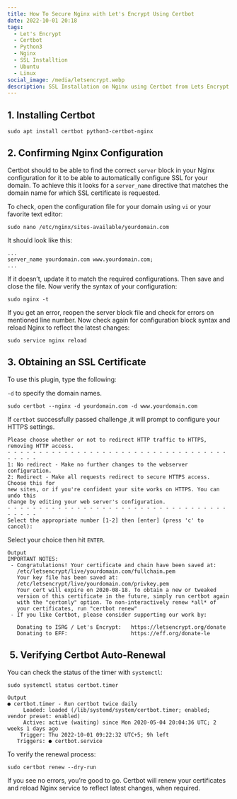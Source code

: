 ```yaml
---
title: How To Secure Nginx with Let's Encrypt Using Certbot
date: 2022-10-01 20:18
tags:
  - Let's Encrypt
  - Certbot
  - Python3
  - Nginx
  - SSL Installtion
  - Ubuntu
  - Linux
social_image: /media/letsencrypt.webp
description: SSL Installation on Nginx using Certbot from Lets Encrypt
---
```

## 1. Installing Certbot

```
sudo apt install certbot python3-certbot-nginx
```

## 2. Confirming Nginx Configuration

Certbot should to be able to find the correct `server` block in your Nginx configuration for it to be able to automatically configure SSL for your domain. To achieve this it looks for a `server_name` directive that matches the domain name for which SSL certificate is requested.

To check, open the configuration file for your domain using `vi` or your favorite text editor:

```
sudo nano /etc/nginx/sites-available/yourdomain.com
```

It should look like this:

```
...
server_name yourdomain.com www.yourdomain.com;
...
```

If it doesn’t, update it to match the required configurations. Then save and close the file. Now verify the syntax of your configuration:

```
sudo nginx -t
```

If you get an error, reopen the server block file and check for errors on mentioned line number. Now check again for configuration block syntax and reload Nginx to reflect the latest changes:

```
sudo service nginx reload
```

## 3. Obtaining an SSL Certificate

To use this plugin, type the following:

`-d` to specify the domain names.

```
sudo certbot --nginx -d yourdomain.com -d www.yourdomain.com
```

If `certbot` successfully passed challenge ,it will prompt to configure your HTTPS settings.

```
Please choose whether or not to redirect HTTP traffic to HTTPS, removing HTTP access.
- - - - - - - - - - - - - - - - - - - - - - - - - - - - - - - - - - - - - - - -
1: No redirect - Make no further changes to the webserver configuration.
2: Redirect - Make all requests redirect to secure HTTPS access. Choose this for
new sites, or if you're confident your site works on HTTPS. You can undo this
change by editing your web server's configuration.
- - - - - - - - - - - - - - - - - - - - - - - - - - - - - - - - - - - - - - - -
Select the appropriate number [1-2] then [enter] (press 'c' to cancel):
```

Select your choice then hit `ENTER`.

```
Output
IMPORTANT NOTES:
 - Congratulations! Your certificate and chain have been saved at:
   /etc/letsencrypt/live/yourdomain.com/fullchain.pem
   Your key file has been saved at:
   /etc/letsencrypt/live/yourdomain.com/privkey.pem
   Your cert will expire on 2020-08-18. To obtain a new or tweaked
   version of this certificate in the future, simply run certbot again
   with the "certonly" option. To non-interactively renew *all* of
   your certificates, run "certbot renew"
 - If you like Certbot, please consider supporting our work by:

   Donating to ISRG / Let's Encrypt:   https://letsencrypt.org/donate
   Donating to EFF:                    https://eff.org/donate-le
```

##  5. Verifying Certbot Auto-Renewal

Y﻿ou can check the status of the timer with `systemctl`:

```
sudo systemctl status certbot.timer
```

```
Output
● certbot.timer - Run certbot twice daily
     Loaded: loaded (/lib/systemd/system/certbot.timer; enabled; vendor preset: enabled)
     Active: active (waiting) since Mon 2020-05-04 20:04:36 UTC; 2 weeks 1 days ago
    Trigger: Thu 2022-10-01 09:22:32 UTC+5; 9h left
   Triggers: ● certbot.service
```

T﻿o verify the renewal process:

```
sudo certbot renew --dry-run
```

If you see no errors, you’re good to go. Certbot will renew your certificates and reload Nginx service to reflect latest changes, when required.